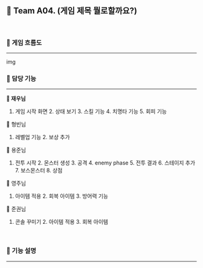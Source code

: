 ## 📕 Team A04. (게임 제목 뭘로할까요?)
<br>

### 📌 게임 흐름도 
---
img

### 📌 담당 기능 
---

**🥇 재우님**

1. 게임 시작 화면  2. 상태 보기  3. 스킬 기능  4. 치명타 기능  5. 회피 기능

🥇 형빈님

1. 레벨업 기능  2. 보상 추가
    
🥇 용준님
  
  1. 전투 시작  2. 몬스터 생성  3. 공격  4. enemy phase  5. 전투 결과  6. 스테이지 추가  7. 보스몬스터  8. 상점
     
🥇 영주님
  
  1. 아이템 적용  2. 회복 아이템 3. 방어력 기능

🥇 준권님
  
  1. 콘솔 꾸미기  2. 아이템 적용  3. 회복 아이템

<br>


### 📌 기능 설명 
---


  
   

